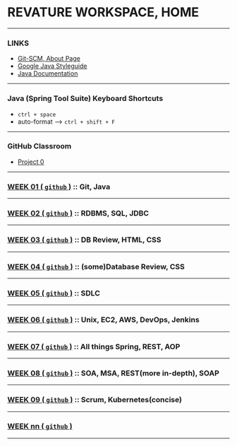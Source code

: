 # REVATURE WORKSPACE, HOME

---
### LINKS
- [Git-SCM, About Page](https://git-scm.com/about)
- [Google Java Styleguide](https://google.github.io/styleguide/javaguide.html)
- [Java Documentation](https://docs.oracle.com/javase/8/docs/api/index.**html**)

---
### Java (Spring Tool Suite) Keyboard Shortcuts
- `ctrl + space`
- auto-format --> `ctrl + shift + F`

---
### GitHub Classroom
- [Project 0](https://classroom.github.com/assignment-invitations/776654aa309b68dedc203cea3fc3fdcb/success)

---
### [WEEK 01 ( `github` )](https://github.com/joedonline/REVATURE__workspace/tree/master/WEEK__01) :: Git, Java

---
### [WEEK 02 ( `github` )](https://github.com/joedonline/REVATURE__workspace/tree/master/WEEK__02) :: RDBMS, SQL, JDBC

---
### [WEEK 03 ( `github` )](https://github.com/joedonline/REVATURE__workspace/tree/master/WEEK__03) :: DB Review, HTML, CSS

---
### [WEEK 04 ( `github` )](https://github.com/joedonline/REVATURE__workspace/tree/master/WEEK__04) :: (some)Database Review, CSS

---
### [WEEK 05 ( `github` )](https://github.com/joedonline/REVATURE__workspace/tree/master/WEEK__05) :: SDLC

---
### [WEEK 06 ( `github` )](https://github.com/joedonline/REVATURE__workspace/tree/master/WEEK__06) :: Unix, EC2, AWS, DevOps, Jenkins

---
### [WEEK 07 ( `github` )](https://github.com/joedonline/REVATURE__workspace/tree/master/WEEK__07) :: All things Spring, REST, AOP

---
### [WEEK 08 ( `github` )](https://github.com/joedonline/REVATURE__workspace/tree/master/WEEK__08) :: SOA, MSA, REST(more in-depth), SOAP

---
### [WEEK 09 ( `github` )](https://github.com/joedonline/REVATURE__workspace/tree/master/WEEK__09) :: Scrum, Kubernetes(concise)

---
### [WEEK nn ( `github` )](https://github.com/joedonline/REVATURE__workspace/tree/master/WEEK__nn)

---
